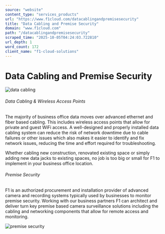 ```yaml
---
source: "website"
content_type: "services_products"
url: "https://www.f1cloud.com/datacablingandpremisesecurity"
title: "Data Cabling and Premise Security"
domain: "www.f1cloud.com"
path: "/datacablingandpremisesecurity"
scraped_time: "2025-10-05T04:24:03.722810"
url_depth: 1
word_count: 172
client_name: "f1-cloud-solutions"
---
```


# Data Cabling and Premise Security

![data cabling](https://static.wixstatic.com/media/b1d4ba_620d7b9b20f64871abace24d8f802709~mv2.jpg/v1/fill/w_356,h_500,al_c,q_80,usm_0.66_1.00_0.01,enc_avif,quality_auto/b1d4ba_620d7b9b20f64871abace24d8f802709~mv2.jpg)

###### Data Cabling & Wireless Access Points

The majority of business office data moves over advanced ethernet and fiber based cabling. This includes wireless access points that allow for private and guest WiFi access. A well-designed and properly installed data cabling system can reduce the risk of network downtime due to cable failures or other issues which also makes it easier to identify and fix network issues, reducing the time and effort required for troubleshooting.

Whether cabling new construction, renovated existing space or simply adding new data jacks to existing spaces, no job is too big or small for F1 to implement in your business office location.

###### Premise Security

F1 is an authorized procurement and installation provider of advanced camera and recording systems typically used by businesses to monitor premise security. Working with our business partners F1 can architect and deliver turn key premise based camera surveillance solutions including the cabling and networking components that allow for remote access and monitoring.

![premise security](https://static.wixstatic.com/media/b1d4ba_ea9895c237e34db0b67187bdb5f64019~mv2.jpg/v1/fill/w_310,h_468,al_c,q_80,usm_0.66_1.00_0.01,enc_avif,quality_auto/camera%20installation_edited.jpg)